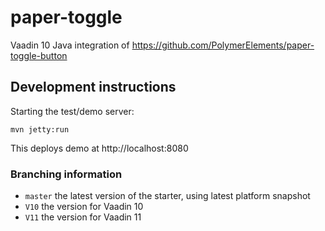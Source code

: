 # paper-toggle

Vaadin 10 Java integration of https://github.com/PolymerElements/paper-toggle-button

## Development instructions

Starting the test/demo server:
```
mvn jetty:run
```

This deploys demo at http://localhost:8080

### Branching information

* `master` the latest version of the starter, using latest platform snapshot
* `V10` the version for Vaadin 10
* `V11` the version for Vaadin 11
